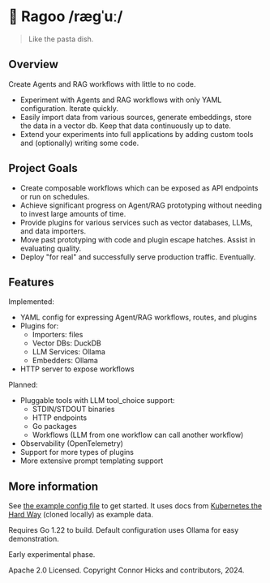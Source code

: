 # 🍝 Ragoo /ræɡˈuː/
> Like the pasta dish.

## Overview
Create Agents and RAG workflows with little to no code.

- Experiment with Agents and RAG workflows with only YAML configuration. Iterate quickly.
- Easily import data from various sources, generate embeddings, store the data in a vector db. Keep that data continuously up to date.
- Extend your experiments into full applications by adding custom tools and (optionally) writing some code.

## Project Goals
- Create composable workflows which can be exposed as API endpoints or run on schedules.
- Achieve significant progress on Agent/RAG prototyping without needing to invest large amounts of time.
- Provide plugins for various services such as vector databases, LLMs, and data importers.
- Move past prototyping with code and plugin escape hatches. Assist in evaluating quality.
- Deploy "for real" and successfully serve production traffic. Eventually.

## Features
Implemented:
- YAML config for expressing Agent/RAG workflows, routes, and plugins
- Plugins for:
	- Importers: files
	- Vector DBs: DuckDB
	- LLM Services: Ollama
	- Embedders: Ollama
- HTTP server to expose workflows

Planned:
- Pluggable tools with LLM tool_choice support:
	- STDIN/STDOUT binaries
	- HTTP endpoints
	- Go packages
	- Workflows (LLM from one workflow can call another workflow)
- Observability (OpenTelemetry)
- Support for more types of plugins
- More extensive prompt templating support

## More information
See [the example config file](./ragoo.yaml) to get started. It uses docs from [Kubernetes the Hard Way](https://github.com/kelseyhightower/kubernetes-the-hard-way) (cloned locally) as example data.

Requires Go 1.22 to build. Default configuration uses Ollama for easy demonstration.

Early experimental phase.

Apache 2.0 Licensed.
Copyright Connor Hicks and contributors, 2024.